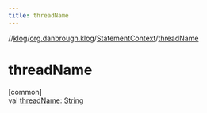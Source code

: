 ```yaml
---
title: threadName
---
```

//[klog](../../../index.html)/[org.danbrough.klog](../index.html)/[StatementContext](index.html)/[threadName](thread-name.html)



# threadName



[common]\
val [threadName](thread-name.html): [String](https://kotlinlang.org/api/latest/jvm/stdlib/kotlin/-string/index.html)




